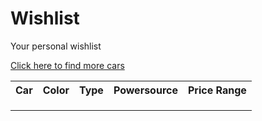 <meta name="viewport" content="width=device-width, initial-scale=1.0">

<style>
    > div {
        backdrop-filter: blur(30px);
        display: flex;
        width: 100%;
        height: 300px;
        justify-content: center;
        align-items: center;
        a {
            display: block;
            width: 250px;
            height: 130px;
            text-decoration: none;
            img {
                display: block;
                margin: 0 auto 10px auto;
                width: 100px;
                height: 100px;
                border-radius: 50px;
                transition: all 250ms ease-in-out 0s;
            }
            h1 {
                display: block;
                height: 20px;
                line-height: 20px;
                color: white;
                font-weight: bold;
                font-size: 18px;
                text-align: center;
            }
            p {
                display: block;
                font-size: 12px;
                text-align: center;
                color: lightgray;
            }
            &:hover {
                img {
                    transform: scale(1.05);
                }
            }
        }
    }
    button {
        position: absolute;
        cursor: pointer;
        bottom: -20px;
        left: 0;
        right: 0;
        margin: 0 auto;
        background: #10c694;
        height: 40px;
        color: white;
        border: none;
        font-size: 12px;
        padding: 0 60px;
        border-radius: 20px;
        text-transform: uppercase;
        transition: all 250ms ease-in-out 0s;
        &:hover {
            background: ${Color('#10c694').darken(0.2).toString()};
        }
    }
`;
</style>

<html>
    <h1> Wishlist </h1>
        <p>Your personal wishlist</p> 
    <body>
        <p><a href="http://localhost:4001/filtertool">Click here to find more cars</a></p>
        <table>
            <tr>
                <th>Car</th>
                <th>Color</th>
                <th>Type</th>
                <th>Powersource</th>
                <th>Price Range</th>
            </tr>
            <tr>
                <td></td>
                <td></td>
                <td></td>
                <td></td>
                <td></td>
            </tr>
            <tr>
                <td></td>
                <td></td>
                <td></td>
                <td></td>
                <td></td>
            </tr>
            <tr>
                <td></td>
                <td></td>
                <td></td>
                <td></td>
                <td></td>
            </tr>
        </table>
    </body>
</html>

<script>
carDict = {} 

    const resultContainer = document.getElementById("result");

    const btnCar = document.getElementById("btn_get_car");
    
    const url = "";

    const options = {
        method: 'GET', // *GET, POST, PUT, DELETE, etc.
        mode: 'no-cors', // no-cors, *cors, same-origin
        cache: 'default', // *default, no-cache, reload, force-cache, only-if-cached
        credentials: 'omit', // include, *same-origin, omit
        headers: {
            'Content-Type': 'application/json'
            // 'Content-Type': 'application/x-www-form-urlencoded',
        },
    };
    // prepare fetch PUT options, clones with JS Spread Operator (...)
    const put_options = {...options, method: 'PUT'}; // clones and replaces method

    btnDiag.addEventListener('click', (event) => {
        carStr = "";
        for (const s in carDict) {
            if (carDict[s]) {
                carStr = carStr + s + ", ";
            }
        }

        fetch(url+"car", options)
            .then(response => {
                if (response.status !== 200) {
                    //error('GET API response failure: ' + response.status);
                    return;
                }
                // valid response will have JSON data
                response.json().then(output => {
                    document.getElementById('output').innerHTML = JSON.stringify(output);
                    console.log(output);
                })
            })
    }) 